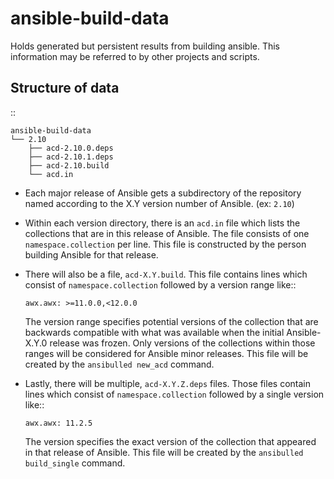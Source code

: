 # ansible-build-data
Holds generated but persistent results from building ansible.  This information
may be referred to by other projects and scripts.

## Structure of data

::

    ansible-build-data
    └── 2.10
        ├── acd-2.10.0.deps
        ├── acd-2.10.1.deps
        ├── acd-2.10.build
        └── acd.in

* Each major release of Ansible gets a subdirectory of the repository named
  according to the X.Y version number of Ansible.  (ex: `2.10`)

* Within each version directory, there is an `acd.in` file which lists the
  collections that are in this release of Ansible.  The file consists of one
  `namespace.collection` per line.  This file is constructed by the person
  building Ansible for that release.

* There will also be a file, `acd-X.Y.build`.  This file contains lines which
  consist of `namespace.collection` followed by a version range like::

      awx.awx: >=11.0.0,<12.0.0

  The version range specifies potential versions of the collection that are
  backwards compatible with what was available when the initial Ansible-X.Y.0
  release was frozen.  Only versions of the collections within those ranges
  will be considered for Ansible minor releases.  This file will be created by the
  ``ansibulled new_acd`` command.

* Lastly, there will be multiple, `acd-X.Y.Z.deps` files.  Those files contain
  lines which consist of `namespace.collection` followed by a single version like::

      awx.awx: 11.2.5

  The version specifies the exact version of the collection that appeared in that
  release of Ansible.  This file will be created by the ``ansibulled
  build_single`` command.
